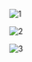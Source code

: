 ![1](https://user-images.githubusercontent.com/94127613/143217357-856384be-95f8-48df-ad0b-7d65229d1252.png)


![2](https://user-images.githubusercontent.com/94127613/143217392-330a3485-bb02-4041-92ac-367ac6324ac4.png)


![3](https://user-images.githubusercontent.com/94127613/143217279-c649b0b4-a28a-4a60-9e4b-fc2d78514626.png)
